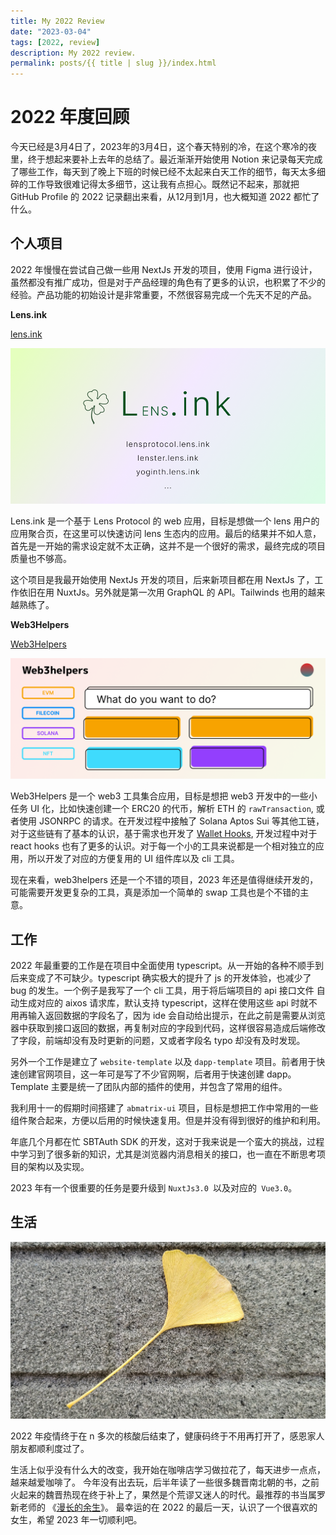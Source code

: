 ```yaml
---
title: My 2022 Review
date: "2023-03-04"
tags: [2022, review]
description: My 2022 review.
permalink: posts/{{ title | slug }}/index.html
---
```


# 2022 年度回顾

今天已经是3月4日了，2023年的3月4日，这个春天特别的冷，在这个寒冷的夜里，终于想起来要补上去年的总结了。最近渐渐开始使用 Notion 来记录每天完成了哪些工作，每天到了晚上下班的时候已经不太起来白天工作的细节，每天太多细碎的工作导致很难记得太多细节，这让我有点担心。既然记不起来，那就把 GitHub Profile 的 2022 记录翻出来看，从12月到1月，也大概知道 2022 都忙了什么。

## 个人项目

2022 年慢慢在尝试自己做一些用 NextJs 开发的项目，使用 Figma 进行设计，虽然都没有推广成功，但是对于产品经理的角色有了更多的认识，也积累了不少的经验。产品功能的初始设计是非常重要，不然很容易完成一个先天不足的产品。

**Lens.ink**

[lens.ink](https://lens.ink)

![](https://raw.githubusercontent.com/lens-ink/.github/main/images/banner.png)

Lens.ink 是一个基于 Lens Protocol 的 web 应用，目标是想做一个 lens 用户的应用聚合页，在这里可以快速访问 lens 生态内的应用。最后的结果并不如人意，首先是一开始的需求设定就不太正确，这并不是一个很好的需求，最终完成的项目质量也不够高。

这个项目是我最开始使用 NextJs 开发的项目，后来新项目都在用 NextJs 了，工作依旧在用 NuxtJs。另外就是第一次用 GraphQL 的 API。Tailwinds 也用的越来越熟练了。

**Web3Helpers**

[Web3Helpers](https://web3helpers.xyz)

![](https://raw.githubusercontent.com/stonega/crane/master/src/images/2022-review-web3helpers.png)

Web3Helpers 是一个 web3 工具集合应用，目标是想把 web3 开发中的一些小任务 UI 化，比如快速创建一个 ERC20 的代币，解析 ETH 的 `rawTransaction`, 或者使用 JSONRPC 的请求。在开发过程中接触了 Solana Aptos Sui 等其他工链，对于这些链有了基本的认识，基于需求也开发了 [Wallet Hooks](https://github.com/web3helpers/wallets-hooks), 开发过程中对于 react hooks 也有了更多的认识。对于每一个小的工具来说都是一个相对独立的应用，所以开发了对应的方便复用的 UI 组件库以及 cli 工具。

现在来看，web3helpers 还是一个不错的项目，2023 年还是值得继续开发的，可能需要开发更复杂的工具，真是添加一个简单的 swap 工具也是个不错的主意。


## 工作

2022 年最重要的工作是在项目中全面使用 typescript。从一开始的各种不顺手到后来变成了不可缺少。typescript 确实极大的提升了 js 的开发体验，也减少了 bug 的发生。一个例子是我写了一个 cli 工具，用于将后端项目的 api 接口文件 自动生成对应的 aixos 请求库，默认支持 typescript，这样在使用这些 api 时就不用再输入返回数据的字段名了，因为 ide 会自动给出提示，在此之前是需要从浏览器中获取到接口返回的数据，再复制对应的字段到代码，这样很容易造成后端修改了字段，前端却没有及时更新的问题，又或者字段名 typo 却没有及时发现。

另外一个工作是建立了 `website-template` 以及 `dapp-template` 项目。前者用于快速创建官网项目，这一年可是写了不少官网啊，后者用于快速创建 dapp。Template 主要是统一了团队内部的插件的使用，并包含了常用的组件。

我利用十一的假期时间搭建了 `abmatrix-ui` 项目，目标是想把工作中常用的一些组件聚合起来，方便以后用的时候快速复用。但是并没有得到很好的维护和利用。

年底几个月都在忙 SBTAuth SDK 的开发，这对于我来说是一个蛮大的挑战，过程中学习到了很多新的知识，尤其是浏览器内消息相关的接口，也一直在不断思考项目的架构以及实现。

2023 年有一个很重要的任务是要升级到 `NuxtJs3.0 `以及对应的` Vue3.0`。

## 生活

![](https://raw.githubusercontent.com/stonega/crane/master/src/images/2022-review-life.jpg)

2022 年疫情终于在 n 多次的核酸后结束了，健康码终于不用再打开了，感恩家人朋友都顺利度过了。

生活上似乎没有什么大的改变，我开始在咖啡店学习做拉花了，每天进步一点点，越来越爱咖啡了。
今年没有出去玩，后半年读了一些很多魏晋南北朝的书，之前火起来的魏晋热现在终于补上了，果然是个荒谬又迷人的时代。最推荐的书当属罗新老师的 《[漫长的余生](https://book.douban.com/subject/35909188/)》。
最幸运的在 2022 的最后一天，认识了一个很喜欢的女生，希望 2023 年一切顺利吧。
